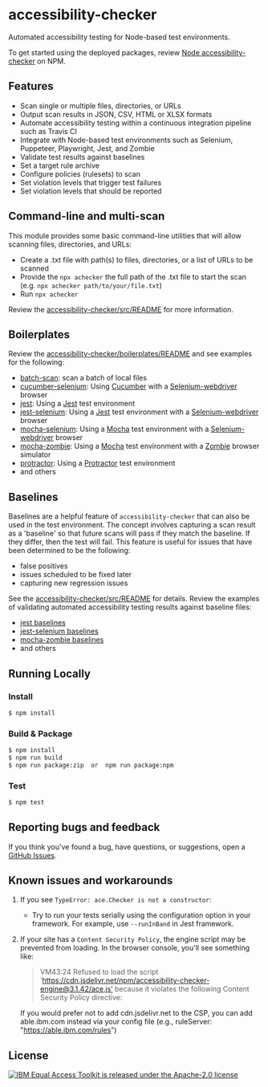 # accessibility-checker

Automated accessibility testing for Node-based test environments.

To get started using the deployed packages, review [Node accessibility-checker](https://www.npmjs.com/package/accessibility-checker) on NPM.

## Features

- Scan single or multiple files, directories, or URLs
- Output scan results in JSON, CSV, HTML or XLSX formats
- Automate accessibility testing within a continuous integration pipeline such as Travis CI
- Integrate with Node-based test environments such as Selenium, Puppeteer, Playwright, Jest, and Zombie
- Validate test results against baselines
- Set a target rule archive
- Configure policies (rulesets) to scan
- Set violation levels that trigger test failures
- Set violation levels that should be reported

## Command-line and multi-scan

This module provides some basic command-line utilities that will allow scanning files, directories, and URLs:

- Create a .txt file with path(s) to files, directories, or a list of URLs to be scanned
- Provide the `npx achecker` the full path of the .txt file to start the scan (e.g. `npx achecker path/to/your/file.txt`)
- Run `npx achecker`

Review the [accessibility-checker/src/README](src/README.md) for more information.


## Boilerplates

Review the [accessibility-checker/boilerplates/README](boilerplates/README.md) and see examples for the following:

- [batch-scan](batch-scan): scan a batch of local files
- [cucumber-selenium](cucumber-selenium): Using [Cucumber](https://www.npmjs.com/package/cucumber) with a [Selenium-webdriver](https://www.npmjs.com/package/selenium-webdriver) browser
- [jest](jest): Using a [Jest](https://www.npmjs.com/package/jest) test environment
- [jest-selenium](jest-selenium): Using a [Jest](https://www.npmjs.com/package/jest) test environment with a [Selenium-webdriver](https://www.npmjs.com/package/selenium-webdriver) browser
- [mocha-selenium](mocha-selenium): Using a [Mocha](https://www.npmjs.com/package/mocha) test environment with a [Selenium-webdriver](https://www.npmjs.com/package/selenium-webdriver) browser
- [mocha-zombie](mocha-zombie): Using a [Mocha](https://www.npmjs.com/package/mocha) test environment with a [Zombie](https://www.npmjs.com/package/zombie) browser simulator
- [protractor](protractor): Using a [Protractor](https://www.npmjs.com/package/protractor) test environment
- and others

## Baselines

Baselines are a helpful feature of `accessibility-checker` that can also be used in the test environment. The concept involves capturing a scan result as a 'baseline' so that future scans will pass if they match the baseline. If they differ, then the test will fail. This feature is useful for issues that have been determined to be the following:

- false positives
- issues scheduled to be fixed later
- capturing new regression issues

See the [accessibility-checker/src/README](https://github.com/IBMa/equal-access/blob/master/accessibility-checker/src/README.md) for details.
Review the examples of validating automated accessibility testing results against baseline files:

- [jest baselines](jest/baselines)
- [jest-selenium baselines](jest-selenium/baselines)
- [mocha-zombie baselines](mocha-zombie/baselines)
- and others

## Running Locally

### Install

```bash
$ npm install
```

### Build & Package

```bash
$ npm install
$ npm run build
$ npm run package:zip  or  npm run package:npm
```

### Test

```bash
$ npm test
```

## Reporting bugs and feedback

If you think you've found a bug, have questions, or suggestions, open a [GitHub Issues](https://github.com/IBMa/equal-access/issues).

## Known issues and workarounds

1. If you see `TypeError: ace.Checker is not a constructor`: 
    - Try to run your tests serially using the configuration option in your framework. For example, use `--runInBand` in Jest framework. 

2. If your site has a `Content Security Policy`, the engine script may be
    prevented from loading. In the browser console, you'll see something like:
    > VM43:24 Refused to load the script ‘https://cdn.jsdelivr.net/npm/accessibility-checker-engine@3.1.42/ace.js’ because it violates the following Content Security Policy directive:

    If you would prefer not to add cdn.jsdelivr.net to the CSP, you can add able.ibm.com instead via your config file (e.g., ruleServer: "https://able.ibm.com/rules")

## License

[![IBM Equal Access Toolkit is released under the Apache-2.0 license](https://img.shields.io/badge/license-Apache--2.0-blue.svg)](./LICENSE)

